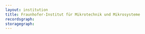 ```yaml
---
layout: institution
title: Fraunhofer-Institut für Mikrotechnik und Mikrosysteme
recordsgraph: 
storagegraph: 
---
```

